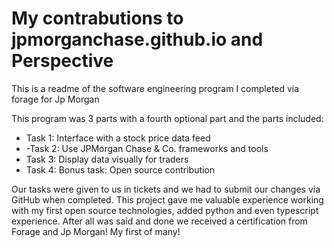 My contrabutions to jpmorganchase.github.io and Perspective
===========================================================

This is a readme of the software engineering program I completed via forage for Jp Morgan

This program was 3 parts with a fourth optional part and the parts included: 

- Task 1: Interface with a stock price data feed
- -Task 2: Use JPMorgan Chase & Co. frameworks and tools
- Task 3: Display data visually for traders
- Task 4: Bonus task: Open source contribution

Our tasks were given to us in tickets and we had to submit our changes via GitHub when completed. This project gave me valuable experience working with my first open source technologies, added python and even typescript experience. After all was said and done we received a certification from Forage and Jp Morgan! My first of many!
